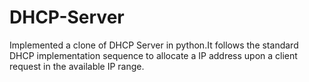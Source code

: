 # DHCP-Server
Implemented a clone of DHCP Server in python.It follows the standard DHCP implementation sequence to allocate a IP address upon a client request in the available IP range.
